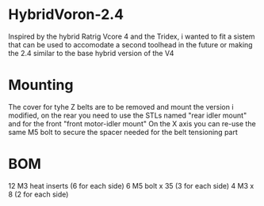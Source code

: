# HybridVoron-2.4
Inspired by the hybrid Ratrig Vcore 4 and the Tridex, i wanted to fit a sistem that can be used to accomodate a second toolhead in the future or making the 2.4 similar to the base hybrid version of the V4

# Mounting
The cover for tyhe Z belts are to be removed and mount the version i modified, on the rear you need to use the STLs named "rear idler mount" and for the front "front motor-idler mount"
On the X axis you can re-use the same M5 bolt to secure the spacer needed for the belt tensioning part

# BOM
12 M3 heat inserts (6 for each side)
6 M5 bolt x 35 (3 for each side)
4 M3 x 8 (2 for each side)

